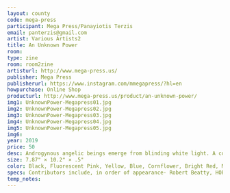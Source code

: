 ```yaml
---
layout: county 
code: mega-press
participant: Mega Press/Panayiotis Terzis
email: panterzis@gmail.com
artist: Various Artists2
title: An Unknown Power
room: 
type: zine
room: room2zine
artisturl: http://www.mega-press.us/
publisher: Mega Press
publisherurl: https://www.instagram.com/mmegapress/?hl=en
howpurchase: Online Shop
producturl: http://www.mega-press.us/product/an-unknown-power/
img1: UnknownPower-Megapress01.jpg
img2: UnknownPower-Megapress02.jpg
img3: UnknownPower-Megapress03.jpg
img4: UnknownPower-Megapress04.jpg
img5: UnknownPower-Megapress05.jpg
img6: 
year: 2019
price: 50
desc: Androgynous angelic beings emerge from blinding white light. A commanding voice booms from an unknown source. The veil of everyday reality is lifted to reveal primordial worship rituals performed by beings both monstrous and divine. Shadowy figures emerge, identities obscured, displaying mysterious powers. Terror and ecstasy bind together in an overpowering force that destroys all sense of time and space. Identity dissolves, surrendering to love and fear of a power beyond comprehension.”, , An Unknown Power features commissioned artwork from twenty two artists from across planet earth, responding to the theme of ambiguity in spiritual encounters, religious icons or worship imagery. – Mega Press and Neoglyphic Media, , Edited by Cullen Beckhorn and Panayiotis Terzis., Print Design and Production by Panayiotis Terzis.
size: 7.87" × 10.2" × .5"
color: Black, Fluorescent Pink, Yellow, Blue, Cornflower, Bright Red, Metallic Gold, Light Teal, Violet, Orange, Green
specs: Contributors include, in order of appearance- Robert Beatty, HOPE, Drew Miller, Lando, Baptiste Virot, Brie Moreno, Bluetooth, Matt Lock, Ron Rege Jr., Ben Marcus, Jinhee Han, Juli Majer & Cristian Hernandez, Enormous Face/Kalan Sherrard, Joel Skavdahl/Seagull Invasion, Lilli Carre, Kari Cholnoky, Margot Ferrick, Leon Sadler, Panayiotis Terzis, Nichole Shinn, Hayley Dawn Miur
temp_notes: 
---
```

